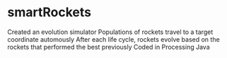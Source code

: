 # smartRockets
Created an evolution simulator
Populations of rockets travel to a target coordinate automously
After each life cycle, rockets evolve based on the rockets that performed the best previously
Coded in Processing Java
